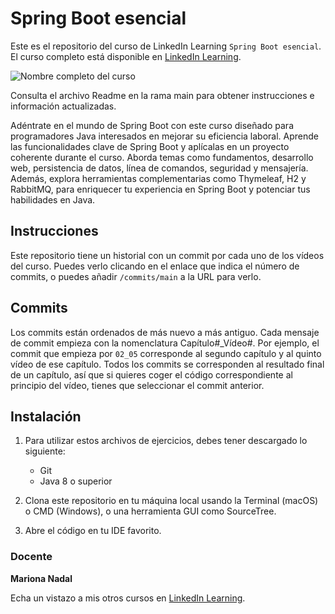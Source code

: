 # Spring Boot esencial

Este es el repositorio del curso de LinkedIn Learning `Spring Boot esencial`. El curso completo está disponible en [LinkedIn Learning][lil-course-url].

![Nombre completo del curso][lil-thumbnail-url] 

Consulta el archivo Readme en la rama main para obtener instrucciones e información actualizadas.

Adéntrate en el mundo de Spring Boot con este curso diseñado para programadores Java interesados en mejorar su eficiencia laboral. Aprende las funcionalidades clave de Spring Boot y aplícalas en un proyecto coherente durante el curso. Aborda temas como fundamentos, desarrollo web, persistencia de datos, línea de comandos, seguridad y mensajería. Además, explora herramientas complementarias como Thymeleaf, H2 y RabbitMQ, para enriquecer tu experiencia en Spring Boot y potenciar tus habilidades en Java.

## Instrucciones

Este repositorio tiene un historial con un commit por cada uno de los vídeos del curso. Puedes verlo clicando en el enlace que indica el número de commits, o puedes añadir `/commits/main` a la URL para verlo.

## Commits

Los commits están ordenados de más nuevo a más antiguo. Cada mensaje de commit empieza con la nomenclatura Capítulo#_Vídeo#. Por ejemplo, el commit que empieza por `02_05` corresponde al segundo capítulo y al quinto vídeo de ese capítulo. Todos los commits se corresponden al resultado final de un capítulo, así que si quieres coger el código correspondiente al principio del vídeo, tienes que seleccionar el commit anterior.

## Instalación

1. Para utilizar estos archivos de ejercicios, debes tener descargado lo siguiente:
   - Git
   - Java 8 o superior

2. Clona este repositorio en tu máquina local usando la Terminal (macOS) o CMD (Windows), o una herramienta GUI como SourceTree.
3. Abre el código en tu IDE favorito.

### Docente

**Mariona Nadal**

Echa un vistazo a mis otros cursos en [LinkedIn Learning](https://www.linkedin.com/learning/instructors/mariona-nadal).

[0]: # (Replace these placeholder URLs with actual course URLs)
[lil-course-url]: https://www.linkedin.com
[lil-thumbnail-url]: https:

[1]: # (End of ES-Instruction ###############################################################################################)
